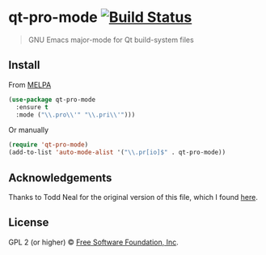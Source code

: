 # qt-pro-mode [![Build Status](https://travis-ci.org/EricCrosson/qt-pro-mode.svg?branch=master)](https://travis-ci.org/EricCrosson/qt-pro-mode)

> GNU Emacs major-mode for Qt build-system files

## Install

From [MELPA](https://melpa.org/)

```lisp
(use-package qt-pro-mode
  :ensure t
  :mode ("\\.pro\\'" "\\.pri\\'")))
```

Or manually

```lisp
(require 'qt-pro-mode)
(add-to-list 'auto-mode-alist '("\\.pr[io]$" . qt-pro-mode))
```

## Acknowledgements

Thanks to Todd Neal for the original version of this file, which I
found
[here](https://raw.githubusercontent.com/chriskonstad/emacs/master/elisp/qt-pro.el).

## License

GPL 2 (or higher) © [Free Software Foundation, Inc](http://www.fsf.org/about).
